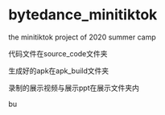 # bytedance_minitiktok

the minitiktok project of 2020 summer camp

代码文件在source_code文件夹

生成好的apk在apk_build文件夹

录制的展示视频与展示ppt在展示文件夹内

bu